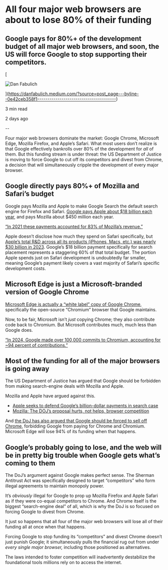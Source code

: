 # All four major web browsers are about to lose 80% of their funding

## Google pays for 80%+ of the development budget of all major web browsers, and soon, the US will force Google to stop supporting their competitors.

[

![Dan Fabulich](https://miro.medium.com/v2/resize:fill:64:64/0*3NuQy3oh1ckOGP-9.)



](https://danfabulich.medium.com/?source=post_page---byline--0e42ceb358f1---------------------------------------)

3 min read

2 days ago

\--

Four major web browsers dominate the market: Google Chrome, Microsoft Edge, Mozilla Firefox, and Apple’s Safari. What most users don’t realize is that Google effectively bankrolls over 80% of the development for _all_ of them. But this funding stream is under threat: the US Department of Justice is moving to force Google to cut off its competitors and divest from Chrome, a decision that will simultaneously cripple the development of every major browser.

## Google directly pays 80%+ of Mozilla and Safari’s budget

Google pays Mozilla and Apple to make Google Search the default search engine for Firefox and Safari. [Google pays Apple about $18 billion each year](https://www.theverge.com/2023/10/26/23933206/google-apple-search-deal-safari-18-billion), and pays Mozilla about $450 million each year.

[“In 2021 these payments accounted for 83% of Mozilla’s revenue.”](https://www.bloomberg.com/news/newsletters/2023-05-05/why-google-keeps-paying-mozilla-s-firefox-even-as-chrome-dominates)

Apple doesn’t disclose how much they spend on Safari specifically, but [Apple’s total R&D across all its products (iPhones, Macs, etc.) was nearly $30 billion in 2023](https://straitsresearch.com/statistic/apple-surpasses-earnings-forecasts#:~:text=Furthermore%2C%20The%20company's%20growing%20expenditures,%2426.42%20billion%20in%20FY%202022.). Google’s $18 billion payment specifically for search placement represents a staggering 60% of that total budget. The portion Apple spends just on Safari development is undoubtedly far smaller, meaning Google’s payment likely covers a vast majority of Safari’s specific development costs.

## Microsoft Edge is just a Microsoft-branded version of Google Chrome

[Microsoft Edge is actually a “white label” copy of Google Chrome](https://www.microsoft.com/en-us/edge/learning-center/what-is-chromium-how-does-it-enhance-your-browser?form=MA13I2), specifically the open-source “Chromium” browser that Google maintains.

Now, to be fair, Microsoft isn’t _just_ copying Chrome; they also contribute code back to Chromium. But Microsoft contributes much, much less than Google does.

[“In 2024, Google made over 100,000 commits to Chromium, accounting for ~94 percent of contributions.”](https://blog.chromium.org/2025/01/announcing-supporters-of-chromium-based.html)

## Most of the funding for all of the major browsers is going away

The US Department of Justice has argued that Google should be forbidden from making search-engine deals with Mozilla and Apple.

Mozilla and Apple have argued against this.

*   [Apple seeks to defend Google’s billion-dollar payments in search case](https://www.reuters.com/technology/apple-seeks-defend-googles-billion-dollar-payments-search-case-2024-12-24/)
*   [Mozilla: The DOJ’s proposal hurts, not helps, browser competition](https://blog.mozilla.org/en/mozilla/internet-policy/proposed-remedies-browsers/)

And [the DoJ has also argued that Google should be forced to sell off Chrome](https://www.npr.org/2025/04/21/nx-s1-5369404/google-doj-opening-statements-remedies-trial#:~:text=What%20were%20the%20DOJ's%20arguments,revenue%20for%20Google%2C%20Dahlquist%20said.), forbidding Google from paying for Chrome and Chromium. Microsoft Edge will lose 94% of its funding when that happens.

## Google’s probably going to lose, and the web will be in pretty big trouble when Google gets what’s coming to them

The DoJ’s argument against Google makes perfect sense. The Sherman Antitrust Act was specifically designed to target “competitors” who form illegal agreements to maintain monopoly power.

It’s _obviously_ illegal for Google to prop up Mozilla Firefox and Apple Safari as if they were co-equal competitors to Chrome. And Chrome itself is the biggest “search-engine deal” of all, which is why the DoJ is so focused on forcing Google to divest from Chrome.

It just so happens that all four of the major web browsers will lose all of their funding all at once when that happens.

Forcing Google to stop funding its “competitors” and divest Chrome doesn’t just punish Google; it simultaneously pulls the financial rug out from under _every single major browser,_ including those positioned as alternatives.

The laws intended to foster competition will inadvertently destabilize the foundational tools millions rely on to access the internet.